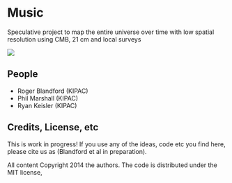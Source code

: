# Music

Speculative project to map the entire universe over time with low spatial resolution using CMB, 21 cm and local surveys 

![](https://github.com/rogerblandford/Music/raw/master/fig1.jpg)

## People

* Roger Blandford (KIPAC)
* Phil Marshall (KIPAC)
* Ryan Keisler (KIPAC)

## Credits, License, etc

This is work in progress! If you use any of the ideas, code etc you find 
here, please cite us as (Blandford et al in preparation). 

All content Copyright 2014 the authors. The code is distributed under the MIT license,

